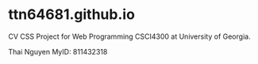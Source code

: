 # ttn64681.github.io
CV CSS Project for Web Programming CSCI4300 at University of Georgia.

Thai Nguyen
MyID: 811432318
